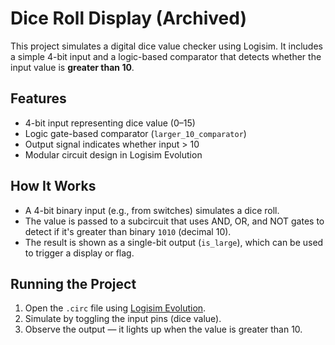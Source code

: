 # Dice Roll Display (Archived)

This project simulates a digital dice value checker using Logisim. It includes a simple 4-bit input and a logic-based comparator that detects whether the input value is **greater than 10**.

##  Features

- 4-bit input representing dice value (0–15)
- Logic gate-based comparator (`larger_10_comparator`)
- Output signal indicates whether input > 10
- Modular circuit design in Logisim Evolution

## How It Works

- A 4-bit binary input (e.g., from switches) simulates a dice roll.
- The value is passed to a subcircuit that uses AND, OR, and NOT gates to detect if it's greater than binary `1010` (decimal 10).
- The result is shown as a single-bit output (`is_large`), which can be used to trigger a display or flag.

## Running the Project

1. Open the `.circ` file using [Logisim Evolution](https://github.com/logisim-evolution/logisim-evolution/releases).
2. Simulate by toggling the input pins (dice value).
3. Observe the output — it lights up when the value is greater than 10.
